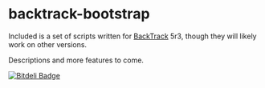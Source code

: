 backtrack-bootstrap
===================

Included is a set of scripts written for
[BackTrack](http://backtrack-linux.org) 5r3,
though they will likely work on other versions.

Descriptions and more features to come.

[![Bitdeli Badge](https://d2weczhvl823v0.cloudfront.net/johnbacon/backtrack5-bootstrap/trend.png)](https://bitdeli.com/free "Bitdeli Badge")

